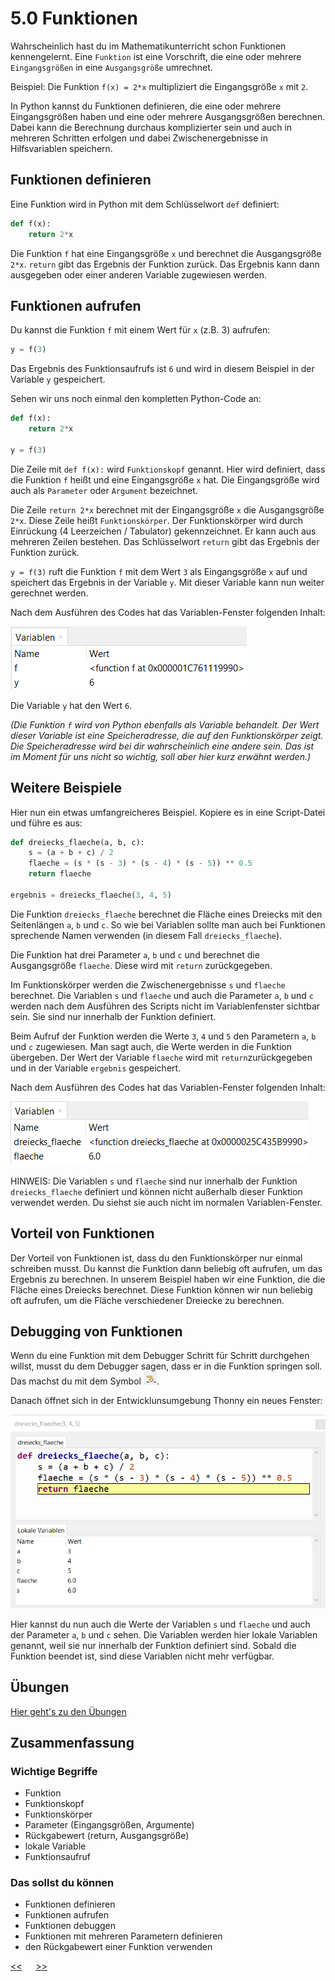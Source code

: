 # 5.0 Funktionen

Wahrscheinlich hast du im Mathematikunterricht schon Funktionen kennengelernt.
Eine `Funktion` ist eine Vorschrift, die eine oder mehrere `Eingangsgrößen` 
in eine `Ausgangsgröße` umrechnet.


Beispiel: Die Funktion `f(x) = 2*x` multipliziert die Eingangsgröße `x` mit `2`.

In Python kannst du Funktionen definieren, die eine oder mehrere Eingangsgrößen haben 
und eine oder mehrere Ausgangsgrößen berechnen. 
Dabei kann die Berechnung durchaus komplizierter sein 
und auch in mehreren Schritten erfolgen und dabei 
Zwischenergebnisse in Hilfsvariablen speichern.

## Funktionen definieren

Eine Funktion wird in Python mit dem Schlüsselwort `def` definiert:

```python
def f(x):
    return 2*x
```

Die Funktion `f` hat eine Eingangsgröße `x` und berechnet die Ausgangsgröße `2*x`.
`return` gibt das Ergebnis der Funktion zurück.
Das Ergebnis kann dann ausgegeben oder einer anderen Variable zugewiesen werden.


## Funktionen aufrufen

Du kannst die Funktion `f` mit einem Wert für `x` (z.B. 3) aufrufen:

```python
y = f(3)
```

Das Ergebnis des Funktionsaufrufs ist `6` und wird in diesem Beispiel 
in der Variable `y` gespeichert.

Sehen wir uns noch einmal den kompletten Python-Code an:

```python
def f(x):
    return 2*x

y = f(3)
```

Die Zeile mit `def f(x):`  wird `Funktionskopf` genannt. 
Hier wird definiert, dass die Funktion `f` heißt und eine Eingangsgröße `x` hat.
Die Eingangsgröße wird auch als `Parameter` oder `Argument` bezeichnet.

Die Zeile `return 2*x` berechnet mit der Eingangsgröße `x` die Ausgangsgröße `2*x`. 
Diese Zeile heißt `Funktionskörper`. Der Funktionskörper wird durch Einrückung 
(4 Leerzeichen / Tabulator) gekennzeichnet. Er kann auch aus mehreren Zeilen bestehen.
Das Schlüsselwort `return` gibt das Ergebnis der Funktion zurück.


`y = f(3)` ruft die Funktion `f` mit dem Wert `3` als Eingangsgröße `x` auf 
und speichert das Ergebnis in der Variable `y`. Mit dieser Variable kann nun 
weiter gerechnet werden.

Nach dem Ausführen des Codes hat das Variablen-Fenster folgenden Inhalt:

![funktionsaufruf_variablenfenster1.png](../img/5.0/funktionsaufruf_variablenfenster1.png)

Die Variable `y` hat den Wert `6`.

*(Die Funktion `f` wird von Python ebenfalls als Variable behandelt. 
Der Wert dieser Variable ist eine Speicheradresse, die auf den Funktionskörper zeigt.
Die Speicheradresse wird bei dir wahrscheinlich eine andere sein.
Das ist im Moment für uns nicht so wichtig, soll aber hier kurz erwähnt werden.)*


## Weitere Beispiele

Hier nun ein etwas umfangreicheres Beispiel. 
Kopiere es in eine Script-Datei und führe es aus:

```python
def dreiecks_flaeche(a, b, c):
    s = (a + b + c) / 2
    flaeche = (s * (s - 3) * (s - 4) * (s - 5)) ** 0.5
    return flaeche

ergebnis = dreiecks_flaeche(3, 4, 5)
```

Die Funktion `dreiecks_flaeche` berechnet die Fläche eines Dreiecks mit den 
Seitenlängen `a`, `b` und `c`. So wie bei Variablen sollte man auch bei Funktionen
sprechende Namen verwenden (in diesem Fall `dreiecks_flaeche`).

Die Funktion hat drei Parameter `a`, `b` und `c` und berechnet 
die Ausgangsgröße `flaeche`. Diese wird mit `return` zurückgegeben.

Im Funktionskörper werden die Zwischenergebnisse `s` und `flaeche` berechnet.
Die Variablen `s` und `flaeche` und auch die Parameter `a`, `b` und `c` 
werden nach dem Ausführen des Scripts nicht im Variablenfenster sichtbar sein.
Sie sind nur innerhalb der Funktion definiert.

Beim Aufruf der Funktion werden die Werte `3`, `4` und `5` 
den Parametern `a`, `b` und `c` zugewiesen. 
Man sagt auch, die Werte werden in die Funktion übergeben.
Der Wert der Variable `flaeche` wird mit `return`zurückgegeben 
und in der Variable `ergebnis` gespeichert.

Nach dem Ausführen des Codes hat das Variablen-Fenster folgenden Inhalt:

![funktionsaufruf_variablenfenster2.png](../img/5.0/funktionsaufruf_variablenfenster2.png)

HINWEIS: Die Variablen `s` und `flaeche` 
sind nur innerhalb der Funktion `dreiecks_flaeche` definiert und können
nicht außerhalb dieser Funktion verwendet werden. 
Du siehst sie auch nicht im normalen Variablen-Fenster.

## Vorteil von Funktionen

Der Vorteil von Funktionen ist, dass du den Funktionskörper nur einmal schreiben musst.
Du kannst die Funktion dann beliebig oft aufrufen, um das Ergebnis zu berechnen.
In unserem Beispiel haben wir eine Funktion, die die Fläche eines Dreiecks berechnet.
Diese Funktion können wir nun beliebig oft aufrufen, 
um die Fläche verschiedener Dreiecke zu berechnen.

## Debugging von Funktionen

Wenn du eine Funktion mit dem Debugger Schritt für Schritt durchgehen willst, 
musst du dem Debugger sagen, dass er in die Funktion springen soll.
Das machst du mit dem Symbol ![debugging_step_into.png](../img/5.0/debugging_step_into.png).

Danach öffnet sich in der Entwicklunsumgebung Thonny ein neues Fenster:

![debugging_funktionsfenster.png](../img/5.0/debugging_funktionsfenster.png)

Hier kannst du nun auch die Werte der Variablen `s` und `flaeche` und auch der 
Parameter `a`, `b` und `c` sehen. Die Variablen werden hier lokale Variablen genannt,
weil sie nur innerhalb der Funktion definiert sind.
Sobald die Funktion beendet ist, sind diese Variablen nicht mehr verfügbar.


<!-- Sollen wir hier lambdas auch beschreiben? -->

## Übungen
[Hier geht's zu den Übungen](../uebungen/UE_5.0_Funktionen.md)

## Zusammenfassung
### Wichtige Begriffe
- Funktion
- Funktionskopf
- Funktionskörper
- Parameter (Eingangsgrößen, Argumente)
- Rückgabewert (return, Ausgangsgröße)
- lokale Variable
- Funktionsaufruf

### Das sollst du können
- Funktionen definieren
- Funktionen aufrufen
- Funktionen debuggen
- Funktionen mit mehreren Parametern definieren
- den Rückgabewert einer Funktion verwenden

[<<](4.1_Debugger.md) &emsp; [>>](5.1_Module.md)





